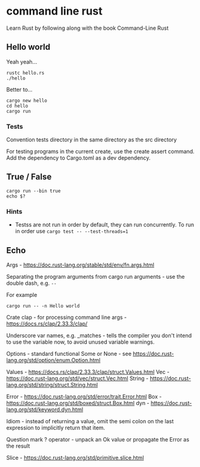 # command line rust

Learn Rust by following along with the book Command-Line Rust

## Hello world

Yeah yeah...

```
rustc hello.rs
./hello
```

Better to...

```
cargo new hello
cd hello
cargo run
```

### Tests

Convention tests directory in the same directory as the src directory

For testing programs in the current create, use the create assert command. Add the dependency to Cargo.toml as a dev dependency.

## True / False

```
cargo run --bin true
echo $?
```

### Hints

* Testss are not run in order by default, they can run concurrently. To run in order use `cargo test -- --test-threads=1`

## Echo

Args - https://doc.rust-lang.org/stable/std/env/fn.args.html

Separating the program arguments from cargo run arguments - use the double dash, e.g. `--`

For example

```
cargo run -- -n Hello world
```

Crate clap - for processing command line args - https://docs.rs/clap/2.33.3/clap/

Underscore var names, e.g. _matches - tells the compiler you don't intend to use the variable now, to avoid
unused variable warnings.

Options - standard functional Some or None - see https://doc.rust-lang.org/std/option/enum.Option.html

Values - https://docs.rs/clap/2.33.3/clap/struct.Values.html
Vec - https://doc.rust-lang.org/std/vec/struct.Vec.html
String - https://doc.rust-lang.org/std/string/struct.String.html

Error -     https://doc.rust-lang.org/std/error/trait.Error.html
Box - https://doc.rust-lang.org/std/boxed/struct.Box.html
dyn - https://doc.rust-lang.org/std/keyword.dyn.html

Idiom - instead of returning a value, omit the semi colon on the last expression to implicitly 
return that item.

Question mark ? operator - unpack an Ok value or propagate the Error as the result

Slice - https://doc.rust-lang.org/std/primitive.slice.html